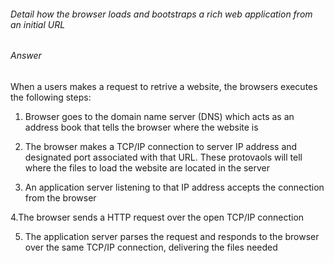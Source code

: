 ###### Detail how the browser loads and bootstraps a rich web application from an initial URL

###### Answer
When a users makes a request to retrive a website, the browsers executes the following steps:
1. Browser goes to the domain name server (DNS) which acts as an address book that tells the browser where the website is 

2. The browser makes a TCP/IP connection to server IP address and designated port associated with that URL. These protovaols will tell where the files to load the website are located in the server

3. An application server listening to that IP address accepts the connection from the browser

4.The browser sends a HTTP request over the open TCP/IP connection

5. The application server parses the request and responds to the browser over the same TCP/IP connection, delivering the files needed
